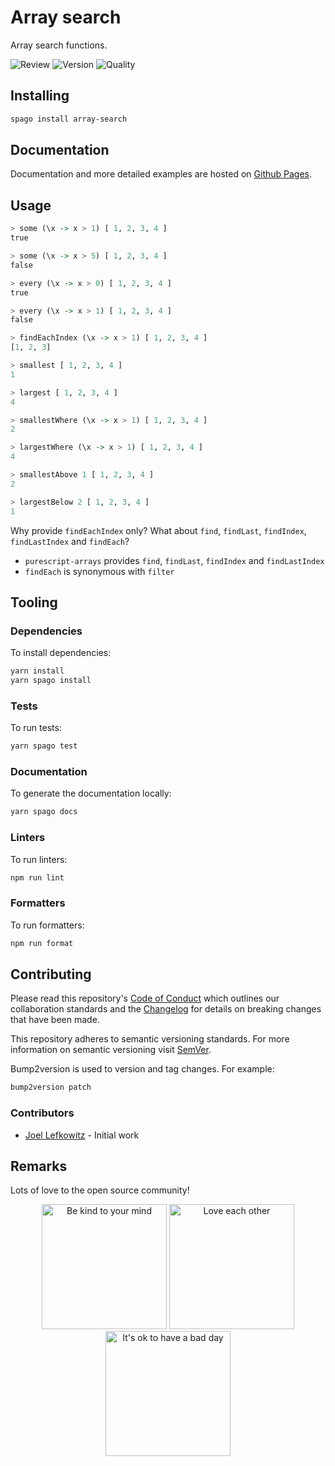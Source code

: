 # Array search

Array search functions.

![Review](https://img.shields.io/github/actions/workflow/status/JoelLefkowitz/array-search/review.yml)
![Version](https://pursuit.purescript.org/packages/purescript-array-search/badge)
![Quality](https://img.shields.io/codacy/grade/a234d28178cf4a1b8bca450fdc432f77)

## Installing

```bash
spago install array-search
```

## Documentation

Documentation and more detailed examples are hosted on [Github Pages](https://joellefkowitz.github.io/array-search).

## Usage

```purs
> some (\x -> x > 1) [ 1, 2, 3, 4 ]
true

> some (\x -> x > 5) [ 1, 2, 3, 4 ]
false
```

```purs
> every (\x -> x > 0) [ 1, 2, 3, 4 ]
true

> every (\x -> x > 1) [ 1, 2, 3, 4 ]
false
```

```purs
> findEachIndex (\x -> x > 1) [ 1, 2, 3, 4 ]
[1, 2, 3]
```

```purs
> smallest [ 1, 2, 3, 4 ]
1

> largest [ 1, 2, 3, 4 ]
4
```

```purs
> smallestWhere (\x -> x > 1) [ 1, 2, 3, 4 ]
2

> largestWhere (\x -> x > 1) [ 1, 2, 3, 4 ]
4
```

```purs
> smallestAbove 1 [ 1, 2, 3, 4 ]
2

> largestBelow 2 [ 1, 2, 3, 4 ]
1
```

Why provide `findEachIndex` only?
What about `find`, `findLast`, `findIndex`, `findLastIndex` and `findEach`?

- `purescript-arrays` provides `find`, `findLast`, `findIndex` and `findLastIndex`
- `findEach` is synonymous with `filter`

## Tooling

### Dependencies

To install dependencies:

```bash
yarn install
yarn spago install
```

### Tests

To run tests:

```bash
yarn spago test
```

### Documentation

To generate the documentation locally:

```bash
yarn spago docs
```

### Linters

To run linters:

```bash
npm run lint
```

### Formatters

To run formatters:

```bash
npm run format
```

## Contributing

Please read this repository's [Code of Conduct](CODE_OF_CONDUCT.md) which outlines our collaboration standards and the [Changelog](CHANGELOG.md) for details on breaking changes that have been made.

This repository adheres to semantic versioning standards. For more information on semantic versioning visit [SemVer](https://semver.org).

Bump2version is used to version and tag changes. For example:

```bash
bump2version patch
```

### Contributors

- [Joel Lefkowitz](https://github.com/joellefkowitz) - Initial work

## Remarks

Lots of love to the open source community!

<div align='center'>
    <img width=200 height=200 src='https://media.giphy.com/media/osAcIGTSyeovPq6Xph/giphy.gif' alt='Be kind to your mind' />
    <img width=200 height=200 src='https://media.giphy.com/media/KEAAbQ5clGWJwuJuZB/giphy.gif' alt='Love each other' />
    <img width=200 height=200 src='https://media.giphy.com/media/WRWykrFkxJA6JJuTvc/giphy.gif' alt="It's ok to have a bad day" />
</div>
